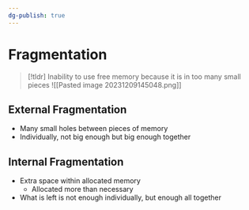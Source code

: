 ```yaml
---
dg-publish: true
---
```

# Fragmentation

> [!tldr] Inability to use free memory because it is in too many small pieces
> ![[Pasted image 20231209145048.png]]

## External Fragmentation
* Many small holes between pieces of memory
* Individually, not big enough but big enough together
## Internal Fragmentation
* Extra space within allocated memory
	* Allocated more than necessary
* What is left is not enough individually, but enough all together




